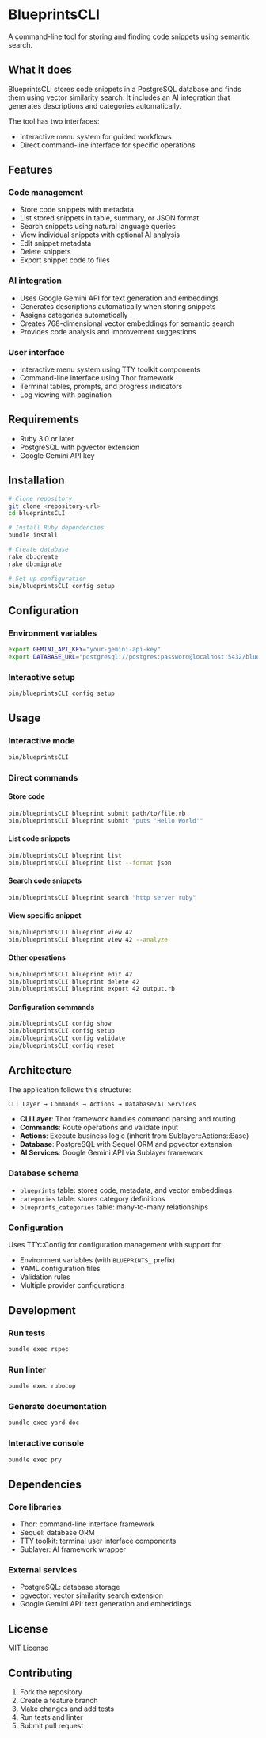 # BlueprintsCLI

A command-line tool for storing and finding code snippets using semantic search.

## What it does

BlueprintsCLI stores code snippets in a PostgreSQL database and finds them using vector similarity search. It includes an AI integration that generates descriptions and categories automatically.

The tool has two interfaces:

- Interactive menu system for guided workflows
- Direct command-line interface for specific operations

## Features

### Code management

- Store code snippets with metadata
- List stored snippets in table, summary, or JSON format
- Search snippets using natural language queries
- View individual snippets with optional AI analysis
- Edit snippet metadata
- Delete snippets
- Export snippet code to files

### AI integration

- Uses Google Gemini API for text generation and embeddings
- Generates descriptions automatically when storing snippets
- Assigns categories automatically
- Creates 768-dimensional vector embeddings for semantic search
- Provides code analysis and improvement suggestions

### User interface

- Interactive menu system using TTY toolkit components
- Command-line interface using Thor framework
- Terminal tables, prompts, and progress indicators
- Log viewing with pagination

## Requirements

- Ruby 3.0 or later
- PostgreSQL with pgvector extension
- Google Gemini API key

## Installation

```bash
# Clone repository
git clone <repository-url>
cd blueprintsCLI

# Install Ruby dependencies
bundle install

# Create database
rake db:create
rake db:migrate

# Set up configuration
bin/blueprintsCLI config setup
```

## Configuration

### Environment variables

```bash
export GEMINI_API_KEY="your-gemini-api-key"
export DATABASE_URL="postgresql://postgres:password@localhost:5432/blueprints"
```

### Interactive setup

```bash
bin/blueprintsCLI config setup
```

## Usage

### Interactive mode

```bash
bin/blueprintsCLI
```

### Direct commands

#### Store code

```bash
bin/blueprintsCLI blueprint submit path/to/file.rb
bin/blueprintsCLI blueprint submit "puts 'Hello World'"
```

#### List code snippets

```bash
bin/blueprintsCLI blueprint list
bin/blueprintsCLI blueprint list --format json
```

#### Search code snippets

```bash
bin/blueprintsCLI blueprint search "http server ruby"
```

#### View specific snippet

```bash
bin/blueprintsCLI blueprint view 42
bin/blueprintsCLI blueprint view 42 --analyze
```

#### Other operations

```bash
bin/blueprintsCLI blueprint edit 42
bin/blueprintsCLI blueprint delete 42
bin/blueprintsCLI blueprint export 42 output.rb
```

#### Configuration commands

```bash
bin/blueprintsCLI config show
bin/blueprintsCLI config setup
bin/blueprintsCLI config validate
bin/blueprintsCLI config reset
```

## Architecture

The application follows this structure:

```
CLI Layer → Commands → Actions → Database/AI Services
```

- **CLI Layer**: Thor framework handles command parsing and routing
- **Commands**: Route operations and validate input
- **Actions**: Execute business logic (inherit from Sublayer::Actions::Base)
- **Database**: PostgreSQL with Sequel ORM and pgvector extension
- **AI Services**: Google Gemini API via Sublayer framework

### Database schema

- `blueprints` table: stores code, metadata, and vector embeddings
- `categories` table: stores category definitions
- `blueprints_categories` table: many-to-many relationships

### Configuration

Uses TTY::Config for configuration management with support for:

- Environment variables (with `BLUEPRINTS_` prefix)
- YAML configuration files
- Validation rules
- Multiple provider configurations

## Development

### Run tests

```bash
bundle exec rspec
```

### Run linter

```bash
bundle exec rubocop
```

### Generate documentation

```bash
bundle exec yard doc
```

### Interactive console

```bash
bundle exec pry
```

## Dependencies

### Core libraries

- Thor: command-line interface framework
- Sequel: database ORM
- TTY toolkit: terminal user interface components
- Sublayer: AI framework wrapper

### External services

- PostgreSQL: database storage
- pgvector: vector similarity search extension
- Google Gemini API: text generation and embeddings

## License

MIT License

## Contributing

1. Fork the repository
2. Create a feature branch
3. Make changes and add tests
4. Run tests and linter
5. Submit pull request
